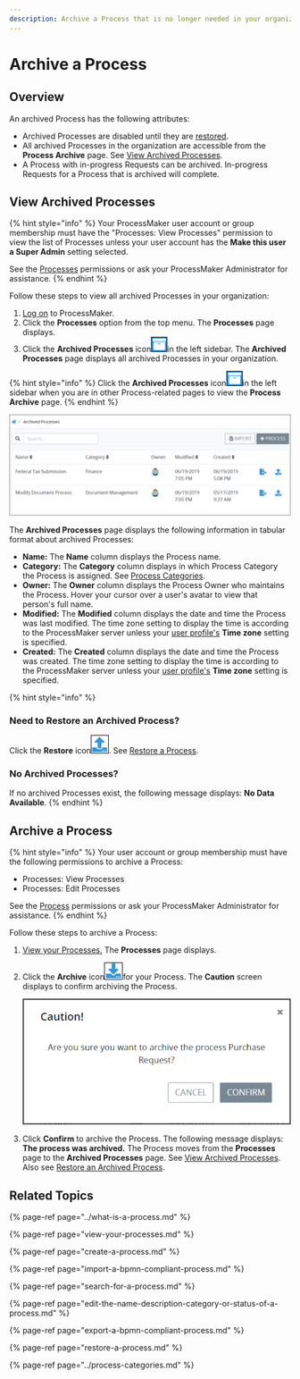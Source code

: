 ```yaml
---
description: Archive a Process that is no longer needed in your organization.
---
```


# Archive a Process

## Overview

An archived Process has the following attributes:

* Archived Processes are disabled until they are [restored](restore-a-process.md#restore-a-process).
* All archived Processes in the organization are accessible from the **Process Archive** page. See [View Archived Processes](remove-a-process.md#view-archived-processes).
* A Process with in-progress Requests can be archived. In-progress Requests for a Process that is archived will complete.

## View Archived Processes

{% hint style="info" %}
Your ProcessMaker user account or group membership must have the "Processes: View Processes" permission to view the list of Processes unless your user account has the **Make this user a Super Admin** setting selected.

See the [Processes](../../../processmaker-administration/permission-descriptions-for-users-and-groups.md#processes) permissions or ask your ProcessMaker Administrator for assistance.
{% endhint %}

Follow these steps to view all archived Processes in your organization:

1. [Log on](../../../using-processmaker/log-in.md#log-in) to ProcessMaker.
2. Click the **Processes** option from the top menu. The **Processes** page displays.
3. Click the **Archived Processes** icon![](../../../.gitbook/assets/archived-processes-icon-processes.png)in the left sidebar. The **Archived Processes** page displays all archived Processes in your organization.

{% hint style="info" %}
Click the **Archived Processes** icon![](../../../.gitbook/assets/archived-processes-icon-processes.png)in the left sidebar when you are in other Process-related pages to view the **Process Archive** page.
{% endhint %}

![&quot;Process Archive&quot; page contains all archived Processes in your organization](../../../.gitbook/assets/process-archive-page-processes.png)

The **Archived Processes** page displays the following information in tabular format about archived Processes:

* **Name:** The **Name** column displays the Process name.
* **Category:** The **Category** column displays in which Process Category the Process is assigned. See [Process Categories](../process-categories.md).
* **Owner:** The **Owner** column displays the Process Owner who maintains the Process. Hover your cursor over a user's avatar to view that person's full name.
* **Modified:** The **Modified** column displays the date and time the Process was last modified. The time zone setting to display the time is according to the ProcessMaker server unless your [user profile's](../../../using-processmaker/profile-settings.md#change-your-profile-settings) **Time zone** setting is specified.
* **Created:** The **Created** column displays the date and time the Process was created. The time zone setting to display the time is according to the ProcessMaker server unless your [user profile's](../../../using-processmaker/profile-settings.md#change-your-profile-settings) **Time zone** setting is specified.

{% hint style="info" %}
### Need to Restore an Archived Process?

Click the **Restore** icon![](../../../.gitbook/assets/restore-process-icon-processes-page-processes.png). See [Restore a Process](restore-a-process.md#restore-an-archived-process).

### No Archived Processes?

If no archived Processes exist, the following message displays: **No Data Available**.
{% endhint %}

## Archive a Process

{% hint style="info" %}
Your user account or group membership must have the following permissions to archive a Process:

* Processes: View Processes
* Processes: Edit Processes

See the [Process](../../../processmaker-administration/permission-descriptions-for-users-and-groups.md#processes) permissions or ask your ProcessMaker Administrator for assistance.
{% endhint %}

Follow these steps to archive a Process:

1. [View your Processes.](./#view-your-processes) The **Processes** page displays.
2. Click the **Archive** icon![](../../../.gitbook/assets/archive-process-icon-processes-page-processes.png)for your Process. The **Caution** screen displays to confirm archiving the Process.  

   ![](../../../.gitbook/assets/archive-process-confirmation-processes.png)

3. Click **Confirm** to archive the Process. The following message displays: **The process was archived.** The Process moves from the **Processes** page to the **Archived Processes** page. See [View Archived Processes](remove-a-process.md#view-archived-processes). Also see [Restore an Archived Process](restore-a-process.md#restore-a-process).

## Related Topics

{% page-ref page="../what-is-a-process.md" %}

{% page-ref page="view-your-processes.md" %}

{% page-ref page="create-a-process.md" %}

{% page-ref page="import-a-bpmn-compliant-process.md" %}

{% page-ref page="search-for-a-process.md" %}

{% page-ref page="edit-the-name-description-category-or-status-of-a-process.md" %}

{% page-ref page="export-a-bpmn-compliant-process.md" %}

{% page-ref page="restore-a-process.md" %}

{% page-ref page="../process-categories.md" %}

